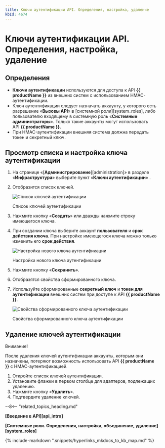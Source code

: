 ```yaml
---
title: Ключи аутентификации API. Определения, настройка, удаление
kbId: 4674
---
```


# Ключи аутентификации API. Определения, настройка, удаление

## Определения

- **Ключи аутентификации** используются для доступа к API **{{ productName }}** из внешних систем с использованием HMAC-аутентификации.
- Ключ аутентификации следует назначать аккаунту, у которого есть разрешение «**Вызовы API**» в [системной роли][system_roles], либо пользователю входящему в системную роль «**Системные администраторы**». Только такие аккаунты могут использовать API **{{ productName }}**.
- При HMAC-аутентификации внешняя система должна передать токен и секретный ключ.

## Просмотр списка и настройка ключа аутентификации

1. На странице «[**Администрирование**][administration]» в разделе «**Инфраструктура**» выберите пункт «**Ключи аутентификации**» *‌*.
2. Отобразится список ключей.

   ![Список ключей аутентификации](https://kb.comindware.ru/assets/authentication_key_list.png)

   Список ключей аутентификации
3. Нажмите кнопку «**Создать**» или дважды нажмите строку имеющегося ключа.
4. При создании ключа выберите аккаунт **пользователя** и **срок действия ключа**. При настройке имеющегося ключа можно только изменить его **срок действия**.

   ![Настройка нового ключа аутентификации](https://kb.comindware.ru/assets/authentication_key_settings.png)

   Настройка нового ключа аутентификации
5. Нажмите кнопку «**Сохранить**».
6. Отобразятся свойства сформированного ключа.
7. Используйте сформированные **секретный ключ** и **токен для аутентификации** внешних систем при доступе к API **{{ productName }}**.

   ![Свойства сформированного ключа аутентификации](https://kb.comindware.ru/assets/authentication_key_properties.png)

   Свойства сформированного ключа аутентификации

## Удаление ключей аутентификации

Внимание!

После удаления ключей аутентификации аккаунты, которым они назначены, потеряют возможность использовать API **{{ productName }}** с HMAC-аутентификацией.

1. Откройте список ключей аутентификации.
2. Установите флажки в первом столбце для адаптеров, подлежащих удалению.
3. Нажмите кнопку «**Удалить**».
4. Подтвердите удаление ключей.

--8<-- "related_topics_heading.md"

**[Введение в API][api_intro]**

**[Системные роли. Определения, настройка, объединение, удаление][system_roles]**

{% include-markdown ".snippets/hyperlinks_mkdocs_to_kb_map.md" %}
